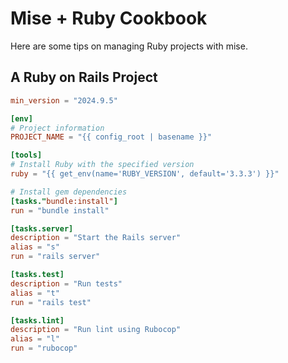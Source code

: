 # Mise + Ruby Cookbook

Here are some tips on managing Ruby projects with mise.

## A Ruby on Rails Project

```toml [mise.toml]
min_version = "2024.9.5"

[env]
# Project information
PROJECT_NAME = "{{ config_root | basename }}"

[tools]
# Install Ruby with the specified version
ruby = "{{ get_env(name='RUBY_VERSION', default='3.3.3') }}"

# Install gem dependencies
[tasks."bundle:install"]
run = "bundle install"

[tasks.server]
description = "Start the Rails server"
alias = "s"
run = "rails server"

[tasks.test]
description = "Run tests"
alias = "t"
run = "rails test"

[tasks.lint]
description = "Run lint using Rubocop"
alias = "l"
run = "rubocop"
```
